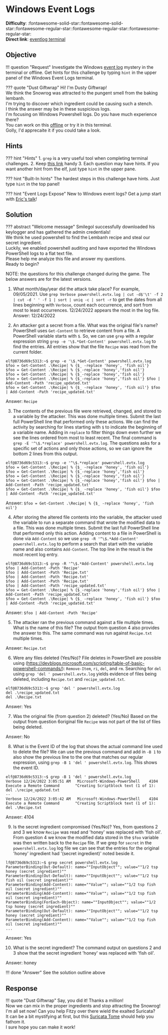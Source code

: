 # Windows Event Logs

**Difficulty**: :fontawesome-solid-star::fontawesome-solid-star::fontawesome-regular-star::fontawesome-regular-star::fontawesome-regular-star:<br/>
**Direct link**: [eventlog terminal](https://hhc22-wetty.kringlecon.com/?&challenge=eventlogs&id=7bedb8ea-3a55-492f-9cf8-2c76b470cb2e)


## Objective

!!! question "Request"
    Investigate the Windows [event log](https://storage.googleapis.com/hhc22_player_assets/powershell.evtx) mystery in the terminal or offline. Get hints for this challenge by typing `hint` in the upper panel of the Windows Event Logs terminal.

??? quote "Dust Giftwrap"
    Hi! I'm Dusty Giftwrap!<br/>
    We think the Snowrog was attracted to the pungent smell from the baking lembanh.<br/>
    I'm trying to discover which ingredient could be causing such a stench.<br/>
    I think the answer may be in these suspicious logs.<br/>
    I'm focusing on Windows Powershell logs. Do you have much experience there?<br/>
    You can work on this [offline](https://storage.googleapis.com/hhc22_player_assets/powershell.evtx) or try it in this terminal.<br/>
    Golly, I'd apprecaite it if you could take a look.


## Hints

??? hint "Hints"
    1. `grep` is a very useful tool when completing terminal challenges.
    2. Keep [this link](https://linuxcommand.org/lc3_man_pages/grep1.html) handy
    3. Each question may have hints. If you want another hint from the elf, just type `hint` in the upper pane.

??? hint "Built-In hints"
    The hardest steps in this challenge have hints. Just type `hint` in the top panel!

??? hint "Event Logs Expose"
    New to Windows event logs? Get a jump start with [Eric's talk](https://youtu.be/5NZeHYPMXAE)!


## Solution

??? abstract "Welcome message"
    Smilegol successfully downloaded his keylogger and has gathered the admin credentials!<br/>
    We think he used powershell to find the Lembanh recipe and steal our secret ingredient.<br/>
    Luckily, we enabled powershell auditing and have exported the Windows PowerShell logs to a flat text file.<br/>
    Please help me analyze this file and answer my questions.<br/>
    Ready to begin?


NOTE: the questions for this challenge changed during the game. The below answers are for the latest versions.



1. What month/day/year did the attack take place? For example, 09/05/2021.
Use `grep Verbose powershell.evtx.log | cut -d$'\t' -f 2 | cut -d ' ' -f 1 | sort | uniq -c | sort -r` to get the dates from all lines beginning with `Verbose`, count each occurrence, and sort from most to least occurrences. 12/24/2022 appears the most in the log file.
Answer: 12/24/2022


2. An attacker got a secret from a file. What was the original file's name?
PowerShell uses `Get-Content` to retrieve content from a file. A PowerShell variable starts with `$`. So, we can use `grep` with a regular expression string `grep -e '\$.*Get-Content' powershell.evtx.log` to find the entries. All entries show that the file `Recipe` was read from the current folder.

```shell
elf@8736d69c5313:~$ grep -e '\$.*Get-Content' powershell.evtx.log
$foo = Get-Content .\Recipe| % {$_ -replace 'honey', 'fish oil'}
$foo = Get-Content .\Recipe| % {$_-replace 'honey','fish oil'}
$foo = Get-Content .\Recipe| % {$_-replace 'honey','fish oil'}
$foo = Get-Content .\Recipe| % {$_-replace 'honey','fish oil'} $foo | Add-Content -Path 'recipe_updated.txt'
$foo = Get-Content .\Recipe| % {$_ -replace 'honey', 'fish oil'} $foo | Add-Content -Path 'recipe_updated.txt'
```

Answer: `Recipe`


3. The contents of the previous file were retrieved, changed, and stored to a variable by the attacker. This was done multiple times. Submit the last full PowerShell line that performed only these actions.
We can find the activity by searching for lines starting with `$` to indicate the beginning of a variable name. Adding in `replace` to filter things down even further we see the lines ordered from most to least recent. The final command is `grep -E '^\$.*replace' powershell.evtx.log`. The questions asks for a specific set of actions and only those actions, so we can ignore the bottom 2 lines from this output.

```shell
elf@8736d69c5313:~$ grep -e '^\$.*replace' powershell.evtx.log
$foo = Get-Content .\Recipe| % {$_ -replace 'honey', 'fish oil'}
$foo = Get-Content .\Recipe| % {$_-replace 'honey','fish oil'}
$foo = Get-Content .\Recipe| % {$_-replace 'honey','fish oil'}
$foo = Get-Content .\Recipe| % {$_-replace 'honey','fish oil'} $foo | Add-Content -Path 'recipe_updated.txt'
$foo = Get-Content .\Recipe| % {$_ -replace 'honey', 'fish oil'} $foo | Add-Content -Path 'recipe_updated.txt'
```

Answer: `$foo = Get-Content .\Recipe| % {$_ -replace 'honey', 'fish oil'}`


4. After storing the altered file contents into the variable, the attacker used the variable to run a separate command that wrote the modified data to a file. This was done multiple times. Submit the last full PowerShell line that performed only this action.
Adding content to a file in PowerShell is done via `Add-Content` so we use `grep -R '^\$.*Add-Content' powershell.evtx.log` to perform a search that start with the variable name and also contains `Add-Content`. The top line in the result is the most recent log entry.

```shell
elf@8736d69c5313:~$ grep -R '^\$.*Add-Content' powershell.evtx.log
$foo | Add-Content -Path 'Recipe'
$foo | Add-Content -Path 'Recipe.txt'
$foo | Add-Content -Path 'Recipe.txt'
$foo | Add-Content -Path 'Recipe.txt'
$foo | Add-Content -Path 'recipe_updated.txt'
$foo = Get-Content .\Recipe| % {$_-replace 'honey','fish oil'} $foo | Add-Content -Path 'recipe_updated.txt'
$foo = Get-Content .\Recipe| % {$_ -replace 'honey', 'fish oil'} $foo | Add-Content -Path 'recipe_updated.txt'
```

Answer: `$foo | Add-Content -Path 'Recipe'`


5. The attacker ran the previous command against a file multiple times. What is the name of this file?
The output from question 4 also provides the answer to this. The same command was run against `Recipe.txt` multiple times.

Answer: `Recipe.txt`


6. Were any files deleted (Yes/No)?
File deletes in PowerShell are possible using (https://devblogs.microsoft.com/scripting/table-of-basic-powershell-commands/): `Remove-Item`, `ri`, `del`, and `rm`. Searching for `del ` using `grep 'del ' powershell.evtx.log` yields evidence of files being deleted, including `Recipe.txt` and `recipe_updated.txt`.

```shell
elf@8736d69c5313:~$ grep 'del ' powershell.evtx.log
del .\recipe_updated.txt
del .\Recipe.txt
```

Answer: Yes


7. Was the original file (from question 2) deleted? (Yes/No)
Based on the output from question 6original file `Recipe` was not part of the list of files being deleted.

Answer: No


8. What is the Event ID of the log that shows the actual command line used to delete the file?
We can use the previous command and add in `-B 1` to also show the previous line to the one that matches our regular expression, using `grep -B 1 'del ' powershell.evtx.log`. This shows the event ID.

```shell
elf@8736d69c5313:~$ grep -B 1 'del ' powershell.evtx.log
Verbose 12/24/2022 3:05:51 AM   Microsoft-Windows-PowerShell    4104    Execute a Remote Command       "Creating Scriptblock text (1 of 1):
del .\recipe_updated.txt
--
Verbose 12/24/2022 3:05:42 AM   Microsoft-Windows-PowerShell    4104    Execute a Remote Command       "Creating Scriptblock text (1 of 1):
del .\Recipe.txt
```

Answer: 4104


9. Is the secret ingredient compromised (Yes/No)?
Yes, from questions 2 and 3 we know `Recipe` was read and 'honey' was replaced with 'fish oil'. From question 4 we know the modified data stored in the `$foo` variable was then written back to the `Recipe` file. If we grep for `secret` in the `powershell.evtx.log` log file we can see that the entries for the original 'honey' ingredient had '(secret ingredient)' noted beside it.

```shell
lf@8736d69c5313:~$ grep secret powershell.evtx.log
ParameterBinding(Out-Default): name=""InputObject""; value=""1/2 tsp honey (secret ingredient)""
ParameterBinding(Out-Default): name=""InputObject""; value=""1/2 tsp fish oil (secret ingredient)""
ParameterBinding(Add-Content): name=""Value""; value=""1/2 tsp fish oil (secret ingredient)""
ParameterBinding(Add-Content): name=""Value""; value=""1/2 tsp fish oil (secret ingredient)""
ParameterBinding(ForEach-Object): name=""InputObject""; value=""1/2 tsp honey (secret ingredient)""
ParameterBinding(Out-Default): name=""InputObject""; value=""1/2 tsp honey (secret ingredient)""
ParameterBinding(Add-Content): name=""Value""; value=""1/2 tsp fish oil (secret ingredient)""
...
```

Answer: Yes


10.  What is the secret ingredient?
The command output on questions 2 and 3 show that the secret ingredient 'honey' was replaced with 'fish oil'.

Answer: honey


!!! done "Answer"
    See the solution outline above


## Response

!!! quote "Dust Giftwrap"
    Say, you did it! Thanks a million!<br/>
    Now we can mix in the proper ingredients and stop attracting the Snowrog!<br/>
    I'm all set now! Can you help Fitzy over there wield the exalted Suricata?<br/>
    It can be a bit mystifying at first, but this [Suricata Tome](https://suricata.readthedocs.io/en/suricata-6.0.0/rules/intro.html) should help you fathom it.<br/>
    I sure hope you can make it work!
